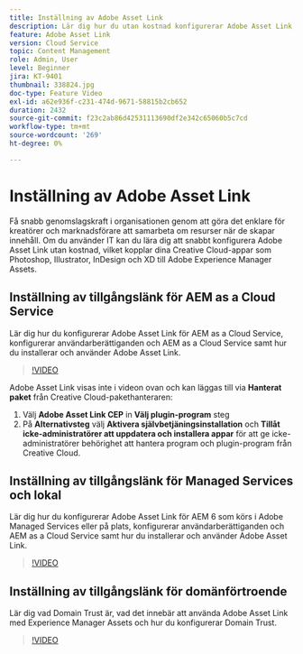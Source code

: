 ```yaml
---
title: Inställning av Adobe Asset Link
description: Lär dig hur du utan kostnad konfigurerar Adobe Asset Link, som kopplar samman dina Creative Cloud-appar som Photoshop, Illustrator, InDesign och XD med Adobe Experience Manager Assets.
feature: Adobe Asset Link
version: Cloud Service
topic: Content Management
role: Admin, User
level: Beginner
jira: KT-9401
thumbnail: 338824.jpg
doc-type: Feature Video
exl-id: a62e936f-c231-474d-9671-58815b2cb652
duration: 2432
source-git-commit: f23c2ab86d42531113690df2e342c65060b5c7cd
workflow-type: tm+mt
source-wordcount: '269'
ht-degree: 0%

---
```


# Inställning av Adobe Asset Link

Få snabb genomslagskraft i organisationen genom att göra det enklare för kreatörer och marknadsförare att samarbeta om resurser när de skapar innehåll. Om du använder IT kan du lära dig att snabbt konfigurera Adobe Asset Link utan kostnad, vilket kopplar dina Creative Cloud-appar som Photoshop, Illustrator, InDesign och XD till Adobe Experience Manager Assets.

## Inställning av tillgångslänk för AEM as a Cloud Service

Lär dig hur du konfigurerar Adobe Asset Link för AEM as a Cloud Service, konfigurerar användarberättiganden och AEM as a Cloud Service samt hur du installerar och använder Adobe Asset Link.

>[!VIDEO](https://video.tv.adobe.com/v/338824?quality=12&learn=on)

Adobe Asset Link visas inte i videon ovan och kan läggas till via __Hanterat paket__ från Creative Cloud-pakethanteraren:

1. Välj __Adobe Asset Link CEP__ in __Välj plugin-program__ steg
2. På __Alternativsteg__ välj __Aktivera självbetjäningsinstallation__ och __Tillåt icke-administratörer att uppdatera och installera appar__ för att ge icke-administratörer behörighet att hantera program och plugin-program från Creative Cloud.

## Inställning av tillgångslänk för Managed Services och lokal

Lär dig hur du konfigurerar Adobe Asset Link för AEM 6 som körs i Adobe Managed Services eller på plats, konfigurerar användarberättiganden och AEM as a Cloud Service samt hur du installerar och använder Adobe Asset Link.

>[!VIDEO](https://video.tv.adobe.com/v/338823?quality=12&learn=on)


## Inställning av tillgångslänk för domänförtroende

Lär dig vad Domain Trust är, vad det innebär att använda Adobe Asset Link med Experience Manager Assets och hur du konfigurerar Domain Trust.

>[!VIDEO](https://video.tv.adobe.com/v/338825?quality=12&learn=on)
